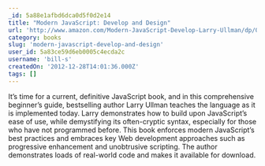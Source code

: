 ```yaml
---
_id: 5a88e1afbd6dca0d5f0d2e14
title: "Modern JavaScript: Develop and Design"
url: 'http://www.amazon.com/Modern-JavaScript-Develop-Larry-Ullman/dp/0321812522/'
category: books
slug: 'modern-javascript-develop-and-design'
user_id: 5a83ce59d6eb0005c4ecda2c
username: 'bill-s'
createdOn: '2012-12-28T14:01:36.000Z'
tags: []
---
```


It’s time for a current, definitive JavaScript book, and in this comprehensive beginner’s guide, bestselling author Larry Ullman teaches the language as it is implemented today. Larry demonstrates how to build upon JavaScript’s ease of use, while demystifying its often-cryptic syntax, especially for those who have not programmed before. This book enforces modern JavaScript’s best practices and embraces key Web development approaches such as progressive enhancement and unobtrusive scripting. The author demonstrates loads of real-world code and makes it available for download.

